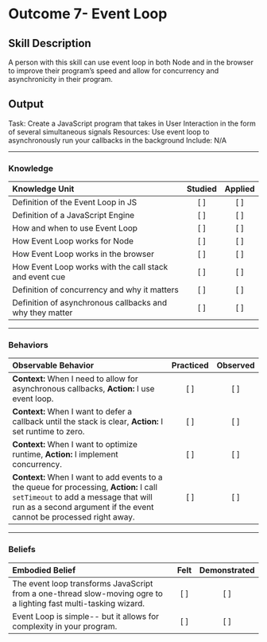 # Outcome 7- Event Loop

## Skill Description
A person with this skill can use event loop in both Node and in the browser to improve their program’s speed and allow for concurrency and asynchronicity in their program. 

## Output
Task: Create a JavaScript program that takes in User Interaction in the form of several simultaneous signals 
Resources: Use event loop to asynchronously run your callbacks in the background
Include: N/A

-------

### Knowledge

| Knowledge Unit   |      Studied      | Applied |
|:-------------|:------------------:|:--------:|
| Definition of the Event Loop in JS  |   [ ]   |   [ ] |
| Definition of a JavaScript Engine  |   [ ]   |   [ ] |
| How and when to use Event Loop  |   [ ]   |   [ ] |
| How Event Loop works for Node  |   [ ]   |   [ ] |
| How Event Loop works in the browser  |   [ ]   |   [ ] |
| How Event Loop works with the call stack and event cue  |   [ ]   |   [ ] |
| Definition of concurrency and why it matters  |   [ ]   |   [ ] |
| Definition of asynchronous callbacks and why they matter  |   [ ]   |   [ ] |

-------

### Behaviors

| Observable Behavior   |      Practiced      | Observed |
|:-------------|:------------------:|:--------:|
| **Context:** When I need to allow for asynchronous callbacks, **Action:** I use event loop.  |   [ ]   |   [ ] |
| **Context:** When I want to defer a callback until the stack is clear, **Action:** I set runtime to zero.  |   [ ]   |   [ ] |
| **Context:** When I want to optimize runtime, **Action:** I implement concurrency.  |   [ ]   |   [ ] |
| **Context:** When I want to add events to a the queue for processing, **Action:** I call `setTimeout` to add a message that will run as a second argument if the event cannot be processed right away.  |   [ ]   |   [ ] |


-------

### Beliefs

| Embodied Belief   |      Felt      | Demonstrated |
|:-------------|:------------------:|:--------:|
| The event loop transforms JavaScript from a one-thread slow-moving ogre to a lighting fast multi-tasking wizard.  |   [ ]   |   [ ] |
| Event Loop is simple-- but it allows for complexity in your program.  |   [ ]   |   [ ] |
